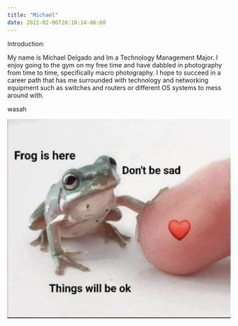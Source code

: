 ```yaml
---
title: "Michael"
date: 2022-02-06T20:10:14-06:00
---
```


Introduction:

My name is Michael Delgado and Im a Technology Management Major. I enjoy going to the gym on my free time and have dabbled in photography from time to time, specifically macro photography. I hope to succeed in a career path that has me surrounded with technology and networking equipment such as switches and routers or different OS systems to mess around with.

wasah

![Yellow Duck](/my_image.png 'Yellow Duck')